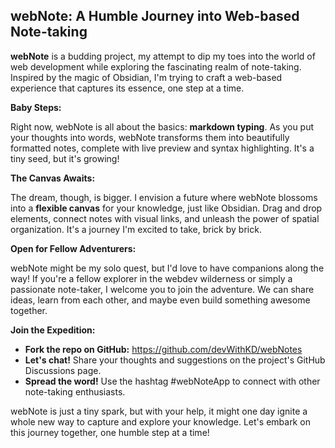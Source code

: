 ## **webNote: A Humble Journey into Web-based Note-taking**

**webNote** is a budding project, my attempt to dip my toes into the world of web development while exploring the fascinating realm of note-taking. Inspired by the magic of Obsidian, I'm trying to craft a web-based experience that captures its essence, one step at a time.

**Baby Steps:**

Right now, webNote is all about the basics: **markdown typing**. As you put your thoughts into words, webNote transforms them into beautifully formatted notes, complete with live preview and syntax highlighting. It's a tiny seed, but it's growing!

**The Canvas Awaits:**

The dream, though, is bigger. I envision a future where webNote blossoms into a **flexible canvas** for your knowledge, just like Obsidian. Drag and drop elements, connect notes with visual links, and unleash the power of spatial organization. It's a journey I'm excited to take, brick by brick.

**Open for Fellow Adventurers:**

webNote might be my solo quest, but I'd love to have companions along the way! If you're a fellow explorer in the webdev wilderness or simply a passionate note-taker, I welcome you to join the adventure. We can share ideas, learn from each other, and maybe even build something awesome together.

**Join the Expedition:**

- **Fork the repo on GitHub:** https://github.com/devWithKD/webNotes
- **Let's chat!** Share your thoughts and suggestions on the project's GitHub Discussions page.
- **Spread the word!** Use the hashtag #webNoteApp to connect with other note-taking enthusiasts.

webNote is just a tiny spark, but with your help, it might one day ignite a whole new way to capture and explore your knowledge. Let's embark on this journey together, one humble step at a time!